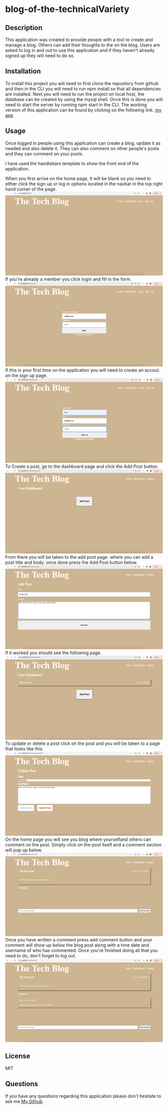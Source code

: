 # blog-of-the-technicalVariety

## Description
This application was created to provide people with a tool to create and manage a blog. Others can add their thoughts to the on the blog. Users are asked to log in and out to use this application and if they haven't already signed up they will need to do so. 

## Installation
To install this project you will need to first clone the repository from github and then in the CLI you will need to run npm install so that all dependencies are installed. Next you will need to run the project on local host, the database can be created by using the mysql shell. Once this is done you will need to start the server by running npm start in the CLI. The working version of this application can be found by clicking on the following link. <a href="https://calm-castle-90070.herokuapp.com/login">my app</a>

## Usage

Once logged in people using this applicaiton can create a blog, update it as needed and also delete it. They can also comment on other people's posts and they can comment on your posts. 

I have used the handlebars template to show the front end of the application. 

When you first arrive on the home page, It will be blank so you need to either click the sign up or log in options located in the navbar in the top right hand corner of the page. 
<img src="img/ss1.png">
If you're already a member you click login and fill in the form. 
<img src="img/ss2.png">
If this is your first time on the application you will need to create an accout. on the sign up page.
<img src="img/ss3.png">
To Create a post, go to the dashboard page and click the Add Post button. 
<img src="img/ss4.png">
From there you will be taken to the add post page. where you can add a post title and body. once done press the Add Post button below. 
<img src="img/ss5.png">
If it worked you should see the following page. 
<img src="img/ss6.png">
To update or delete a post click on the post and you will be taken to a page that looks like this. 
<img src="img/ss7.png">
On the home page you will see you blog where yourselfand others can comment on the post. Simply click on the post itself and a comment section will pop up below. 
<img src="img/ss8.png">
Once you have written a comment press add comment button and your comment will show up below the blog post along with a time date and username of who has commented. 
Once you're finished doing all that you need to do, don't forget to log out. 
<img src="img/ss9.png">

## License 
MIT

## Questions
If you have any questions regarding this application please don't hesitate to ask me <a href="https://github.com/skipsterling">My Github</a>
